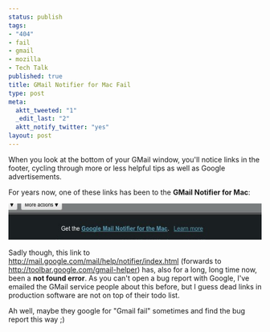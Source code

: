 ```yaml
--- 
status: publish
tags: 
- "404"
- fail
- gmail
- mozilla
- Tech Talk
published: true
title: GMail Notifier for Mac Fail
type: post
meta: 
  aktt_tweeted: "1"
  _edit_last: "2"
  aktt_notify_twitter: "yes"
layout: post
---
```

When you look at the bottom of your GMail window, you'll notice links in the footer, cycling through more or less helpful tips as well as Google advertisements.

For years now, one of these links has been to the <strong>GMail Notifier for Mac</strong>:

<img src="/media/wp/2010/05/gmail-notifier.jpg" alt="" title="Gmail Notifier for Mac" width="566" height="72" class="aligncenter size-full wp-image-2716" />

Sadly though, this link to <a href="http://mail.google.com/mail/help/notifier/index.html">http://mail.google.com/mail/help/notifier/index.html</a> (forwards to <a href="http://toolbar.google.com/gmail-helper">http://toolbar.google.com/gmail-helper</a>) has, also for a long, long time now, been a <strong>not found error</strong>. As you can't open a bug report with Google, I've emailed the GMail service people about this before, but I guess dead links in production software are not on top of their todo list.

Ah well, maybe they google for "Gmail fail" sometimes and find the bug report this way ;)
